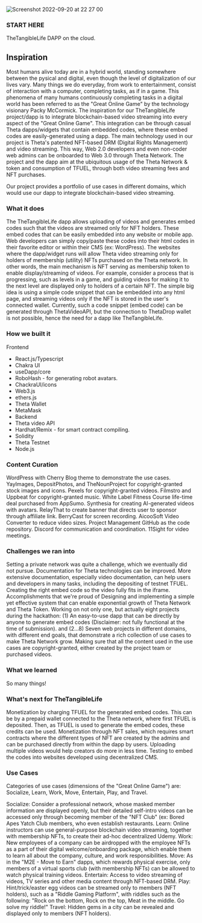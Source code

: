 ![Screenshot 2022-09-20 at 22 27 00](https://user-images.githubusercontent.com/72974932/191361845-c821f2d9-68ee-47d3-aa58-0f9dc3c5554e.png)

### START HERE

TheTangibleLife DAPP on the cloud.

## Inspiration
Most humans alive today are in a hybrid world, standing somewhere between the pysical and digital, even though the level of digitalization of our lives vary.
Many things we do everyday, from work to entertainment, consist of interaction with a computer, completing tasks, as if in a game.
This phenomena of many humans continuously completing tasks in a digital world has been referred to as the "Great Online Game" by the technology visionary Packy McCormick.
The inspiration for our TheTangibleLife project/dapp is to integrate blockchain-based video streaming into every aspect of the "Great Online Game".
This integration can be through casual Theta dapps/widgets that contain embedded codes, where these embed codes are easily-generated using a dapp.
The main technology used in our project is Theta's patented NFT-based DRM (Digital Rights Management) and video streaming.
This way, Web 2.0 developers and even non-coder web admins can be onboarded to Web 3.0 through Theta Network.
The project and the dapp aim at the ubiquitous usage of the Theta Network & token and consumption of TFUEL, through both video streaming fees and NFT purchases.

Our project provides a portfolio of use cases in different domains, which would use our dapp to integrate blockchain-based video streaming.

### What it does
The TheTangibleLife dapp allows uploading of videos and generates embed codes such that the videos are streamed only for NFT holders.
These embed codes that can be easily embedded into any website or mobile app.
Web developers can simply copy/paste these codes into their html codes in their favorite editor or within their CMS (ex: WordPress).
The websites where the dapp/widget runs will allow Theta video streaming only for holders of membership (utility) NFTs purchased on the Theta network.
In other words, the main mechanism is NFT serving as membership token to enable display/streaming of videos.
For example, consider a process that is progressing, such as levels in a game, and guiding videos for making it to the next level are displayed only to holders of a certain NFT.
The simple big idea is using a simple code snippet that can be embedded into any html page, and streaming videos only if the NFT is stored in the user's connected wallet.
Currently, such a code snippet (embed code) can be generated through ThetaVideoAPI, but the connection to ThetaDrop wallet is not possible, hence the need for a dapp like TheTangibleLife.

### How we built it

Frontend
- React.js/Typescript
- Chakra UI
- useDapp/core
- RoboHash - for generating robot avatars.
- ChackraUI/icons
- Web3.js
- ethers.js
- Theta Wallet
- MetaMask
- Backend
- Theta video API
- Hardhat/Remix - for smart contract compiling.
- Solidity
- Theta Testnet
- Node.js

### Content Curation

WordPress with Cherry Blog theme to demonstrate the use cases.
YayImages, DepositPhotos, and TheNounProject for copyright-granted stock images and icons.
Pexels for copyright-granted videos.
Filmstro and Uppbeat for copyright-granted music.
White Label Fitness Course life-time deal purchased from AppSumo.
Synthesia for creating AI-generated videos with avatars.
RelayThat to create banner that directs user to sponsor through affiliate link.
BerryCast for screen recording.
AicooSoft Video Converter to reduce video sizes.
Project Management
GitHub as the code repository.
Discord for communication and coordination.
11Sight for video meetings.

### Challenges we ran into

Setting a private network was quite a challenge, which we eventually did not pursue.
Documentation for Theta technologies can be improved. More extensive documentation, especially video documentation, can help users and developers in many tasks, including the depositing of testnet TFUEL.
Creating the right embed code so the video fully fits in the iframe.
Accomplishments that we're proud of
Designing and implementing a simple yet effective system that can enable exponential growth of Theta Network and Theta Token.
Working on not only one, but actually eight projects during the hackathon: (1) An easy-to-use dapp that can be directly by anyone to generate embed codes (Disclaimer: not fully functional at the time of submission). and (2...8) Seven web projects in different domains, with different end goals, that demonstrate a rich collection of use cases to make Theta Network grow.
Making sure that all the content used in the use cases are copyright-granted, either created by the project team or purchased videos.

### What we learned

So many things!

### What's next for TheTangibleLife

Monetization by charging TFUEL for the generated embed codes. This can be by a prepaid wallet connected to the Theta network, where first TFUEL is deposited. Then, as TFUEL is used to generate the embed codes, these credits can be used.
Monetization through NFT sales, which requires smart contracts where the different types of NFT are created by the admins and can be purchased directly from within the dapp by users.
Uploading multiple videos would help creators do more in less time.
Testing to embed the codes into websites developed using decentralized CMS.

### Use Cases

Categories of use cases (dimensions of the "Great Online Game") are: Socialize, Learn, Work, Move, Entertain, Play, and Travel.

Socialize: Consider a professional network, whose masked member information are displayed openly, but their detailed self-intro videos can be accessed only through becoming member of the "NFT Club" (ex: Bored Apes Yatch Club members, who even establish restaurants.
Learn: Online instructors can use general-purpose blockchain video streaming, together with membership NFTs, to create their ad-hoc decentralized Udemy.
Work: New employees of a company can be airdropped with the employee NFTs as a part of their digital welcome/onboarding package, which enable them to learn all about the company, culture, and work responsibilities.
Move: As in the "M2E - Move to Earn" dapps, which rewards physical exercise, only members of a virtual sports club (with membership NFTs) can be allowed to watch physical training videos.
Entertain: Access to video streaming of videos, TV series and other media content through NFT-based DRM.
Play: Hint/trick/easter egg videos can be streamed only to members (NFT holders), such as a "Riddle Gaming Platform", with riddles such as the following: "Rock on the bottom, Rock on the top, Meat in the middle. Go solve my riddle!"
Travel: Hidden gems in a city can be revealed and displayed only to members (NFT holders).

